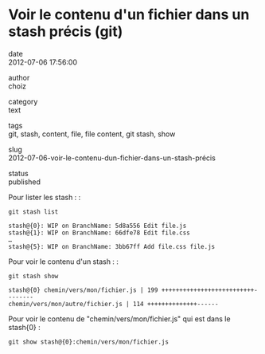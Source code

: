 Voir le contenu d'un fichier dans un stash précis (git)
=======================================================

date  
2012-07-06 17:56:00

author  
choiz

category  
text

tags  
git, stash, content, file, file content, git stash, show

slug  
2012-07-06-voir-le-contenu-dun-fichier-dans-un-stash-précis

status  
published

Pour lister les stash : :

    git stash list

    stash@{0}: WIP on BranchName: 5d8a556 Edit file.js
    stash@{1}: WIP on BranchName: 66dfe78 Edit file.css
    …
    stash@{5}: WIP on BranchName: 3bb67ff Add file.css file.js

Pour voir le contenu d'un stash : :

    git stash show

    stash@{0} chemin/vers/mon/fichier.js | 199 ++++++++++++++++++++++++++--------
    chemin/vers/mon/autre/fichier.js | 114 ++++++++++++++------

Pour voir le contenu de "chemin/vers/mon/fichier.js" qui est dans le
stash{0} :

    git show stash@{0}:chemin/vers/mon/fichier.js
